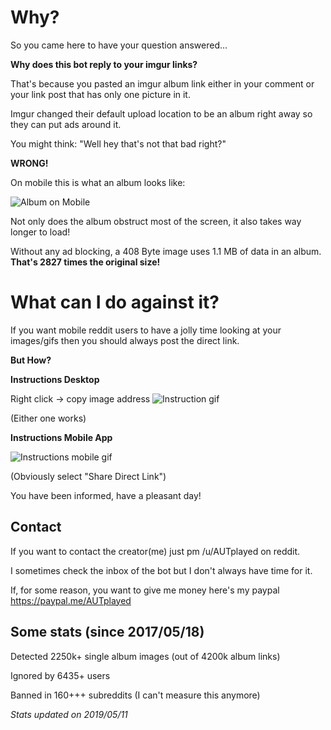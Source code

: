 # Why?

So you came here to have your question answered...

**Why does this bot reply to your imgur links?**

That's because you pasted an imgur album link either in your comment or your link post that has only one picture in it.

Imgur changed their default upload location to be an album right away so they can put ads around it.

You might think: "Well hey that's not that bad right?"

**WRONG!**

On mobile this is what an album looks like: 

![Album on Mobile](http://i.imgur.com/OWO0dXF.png)

Not only does the album obstruct most of the screen, it also takes way longer to load!

Without any ad blocking, a 408 Byte image uses 1.1 MB of data in an album. **That's 2827 times the original size!**

# What can I do against it?

If you want mobile reddit users to have a jolly time looking at your images/gifs then you should always post the direct link.

**But How?**

**Instructions Desktop**

Right click -> copy image address
![Instruction gif](https://i.imgur.com/V7HFTTx.gif)

(Either one works)

**Instructions Mobile App**

![Instructions mobile gif](http://imgur.com/KUcuc8e.gif)

(Obviously select "Share Direct Link")

You have been informed, have a pleasant day!

## Contact

If you want to contact the creator(me) just pm /u/AUTplayed on reddit.

I sometimes check the inbox of the bot but I don't always have time for it.

If, for some reason, you want to give me money here's my paypal https://paypal.me/AUTplayed

## Some stats (since 2017/05/18)

Detected 2250k+ single album images (out of 4200k album links)

Ignored by 6435+ users

Banned in 160+++ subreddits (I can't measure this anymore)

*Stats updated on 2019/05/11*
